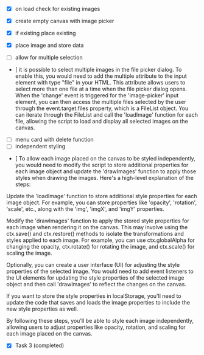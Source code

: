 - [x] on load check for existing images
- [x] create empty canvas with image picker 
- [x] if existing place existing 
- [x] place image and store data

- [ ] allow for multiple selection
- [      it is possible to select multiple images in the file picker dialog. To enable this, you would need to add the multiple attribute to the input element with type "file" in your HTML. This attribute allows users to select more than one file at a time when the file picker dialog opens.
When the 'change' event is triggered for the 'image-picker' input element, you can then access the multiple files selected by the user through the event.target.files property, which is a FileList object. You can iterate through the FileList and call the 'loadImage' function for each file, allowing the script to load and display all selected images on the canvas.

- [ ] menu card with delete function
- [ ] independent styling
- [ To allow each image placed on the canvas to be styled independently, you would need to modify the script to store additional properties for each image object and update the 'drawImages' function to apply those styles when drawing the images. Here's a high-level explanation of the steps:

Update the 'loadImage' function to store additional style properties for each image object. For example, you can store properties like 'opacity', 'rotation', 'scale', etc., along with the 'img', 'imgX', and 'imgY' properties.

Modify the 'drawImages' function to apply the stored style properties for each image when rendering it on the canvas. This may involve using the ctx.save() and ctx.restore() methods to isolate the transformations and styles applied to each image. For example, you can use ctx.globalAlpha for changing the opacity, ctx.rotate() for rotating the image, and ctx.scale() for scaling the image.

Optionally, you can create a user interface (UI) for adjusting the style properties of the selected image. You would need to add event listeners to the UI elements for updating the style properties of the selected image object and then call 'drawImages' to reflect the changes on the canvas.

If you want to store the style properties in localStorage, you'll need to update the code that saves and loads the image properties to include the new style properties as well.

By following these steps, you'll be able to style each image independently, allowing users to adjust properties like opacity, rotation, and scaling for each image placed on the canvas.





- [x] Task 3 (completed)
